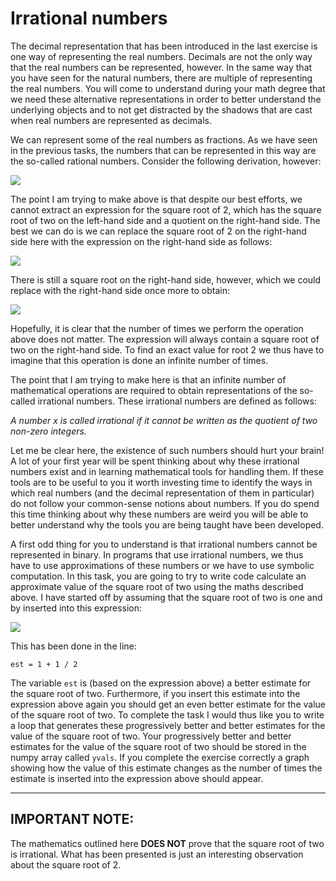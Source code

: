 # Irrational numbers

The decimal representation that has been introduced in the last exercise is one way of representing the real numbers.  Decimals are not the only way that the real numbers can be represented, however.  In the same way that you have seen for the natural numbers, there are multiple of representing the real numbers.  You will come to understand during your math degree that we need these alternative representations in order to better understand the underlying objects and to not get distracted by the shadows that are cast when real numbers are represented as decimals. 

We can represent some of the real numbers as fractions.  As we have seen in the previous tasks, the numbers that can be represented in this way are the so-called rational numbers.  Consider the following derivation, however:

![](https://render.githubusercontent.com/render/math?math=\sqrt{2}=1%2B(\sqrt{2}-1)=1%2B\frac{(\sqrt{2}-1)(\sqrt{2}%2B1)}{\sqrt{2}%2B1}=1%2B\frac{2-1}{\sqrt{2}%2B1}=1%2B\frac[1}{1%2B\sqrt{2}})

The point I am trying to make above is that despite our best efforts, we cannot extract an expression for the square root of 2, which has the square root of two on the left-hand side and a quotient on the right-hand side.  The best we can do is we can replace the square root of 2 on the right-hand side here with the expression on the right-hand side as follows:

![](https://render.githubusercontent.com/render/math?math=\sqrt{2}=1%2B\frac{1}{2%2B\frac{1}{1%2B\sqrt{2}}})

There is still a square root on the right-hand side, however, which we could replace with the right-hand side once more to obtain:

![](https://render.githubusercontent.com/render/math?math=\sqrt{2}=1+\frac{1}{2%2B\frac{1}{1%2B\frac{1}{2%2B\frac{1}{1%2B\sqrt{2}}}})

Hopefully, it is clear that the number of times we perform the operation above does not matter.  The expression will always contain a square root of two on the right-hand side.  To find an exact value for root 2 we thus have to imagine that this operation is done an infinite number of times.

The point that I am trying to make here is that an infinite number of mathematical operations are required to obtain representations of the so-called irrational numbers.  These irrational numbers are defined as follows:

_A number x is called irrational if it cannot be written as the quotient of two non-zero integers._

Let me be clear here, the existence of such numbers should hurt your brain!  A lot of your first year will be spent thinking about why these irrational numbers exist and in learning mathematical tools for handling them.  If these tools are to be useful to you it worth investing time to identify the ways in which real numbers (and the decimal representation of them in particular) do not follow your common-sense notions about numbers.  If you do spend this time thinking about why these numbers are weird you will be able to better understand why the tools you are being taught have been developed.

A first odd thing for you to understand is that irrational numbers cannot be represented in binary.  In programs that use irrational numbers, we thus have to use approximations of these numbers or we have to use symbolic computation.  In this task, you are going to try to write code calculate an approximate value of the square root of two using the maths described above.  I have started off by assuming that the square root of two is one and by inserted into this expression:

![](https://render.githubusercontent.com/render/math?math=\sqrt{2}=1%2B\frac{1}{1%2B\sqrt{2}})

This has been done in the line:

````
est = 1 + 1 / 2
````

The variable `est` is (based on the expression above) a better estimate for the square root of two.  Furthermore, if you insert this estimate into the expression above again you should get an even better estimate for the value of the square root of two.  To complete the task I would thus like you to write a loop that generates these progressively better and better estimates for the value of the square root of two.  Your progressively better and better estimates for the value of the square root of two should be stored in the numpy array called `yvals`.  If you complete the exercise correctly a graph showing how the value of this estimate changes as the number of times the estimate is inserted into the expression above should appear. 

------

## IMPORTANT NOTE: 

The mathematics outlined here __DOES NOT__ prove that the square root of two is irrational.  What has been presented is just an interesting observation about the square root of 2. 

